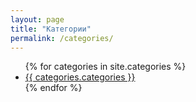 ```yaml
---
layout: page
title: "Категории"
permalink: /categories/
---
```

<ul>
{% for categories in site.categories %}
  <li><a href="{{ categories.url }}">{{ categories.categories }}</a></li>
{% endfor %}
</ul>
